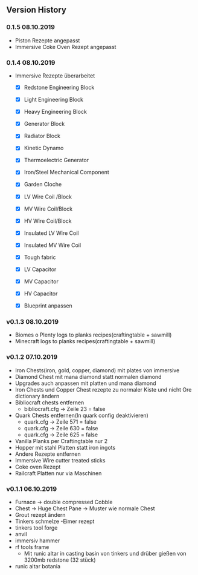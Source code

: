 ## Version History

### 0.1.5 08.10.2019
- Piston Rezepte angepasst
- Immersive Coke Oven Rezept angepasst

### 0.1.4 08.10.2019
- Immersive Rezepte überarbeitet
  - [X] Redstone Engineering Block
  - [X] Light Engineering Block   
  - [X] Heavy Engineering Block
  - [X] Generator Block   
  - [X] Radiator Block
  - [X] Kinetic Dynamo
  - [X] Thermoelectric Generator
  - [X] Iron/Steel Mechanical Component
  - [X] Garden Cloche
  - [X] LV Wire Coil /Block
  - [X] MV Wire Coil/Block
  - [X] HV Wire Coil/Block
  - [X] Insulated LV Wire Coil
  - [X] Insulated MV Wire Coil
  - [X] Tough fabric
  - [X] LV Capacitor
  - [X] MV Capacitor
  - [X] HV Capacitor
  - [X] Blueprint anpassen


### v0.1.3 08.10.2019
- Biomes o Plenty logs to planks recipes(craftingtable + sawmill)
- Minecraft logs to planks recipes(craftingtable + sawmill)

### v0.1.2 07.10.2019
- Iron Chests(iron, gold, copper, diamond) mit plates von immersive
- Diamond Chest mit mana diamond statt normalen diamond
- Upgrades auch anpassen mit platten und mana diamond
- Iron Chests und Copper Chest rezepte zu normaler Kiste und nicht Ore dictionary ändern
- Bibliocraft chests entfernen
    - bibliocraft.cfg -> Zeile 23 = false
- Quark Chests entfernen(In quark config deaktivieren)
    - quark.cfg -> Zeile 571 = false
    - quark.cfg -> Zeile 630 = false
    - quark.cfg -> Zeile 625 = false
- Vanilla Planks per Craftingtable nur 2
- Hopper mit stahl Platten statt iron ingots
- Andere Rezepte entfernen
- Immersive Wire cutter treated sticks
- Coke oven Rezept
- Railcraft Platten nur via Maschinen 

### v0.1.1 06.10.2019
- Furnace -> double compressed Cobble
- Chest -> Huge Chest Pane -> Muster wie normale Chest
- Grout rezept ändern
- Tinkers schmelze
-Eimer rezept
- tinkers tool forge
- anvil
- immersiv hammer
- rf tools frame 
    - Mit runic altar in casting basin von tinkers und drüber gießen von 3200mb redstone (32 stück)
- runic altar botania

